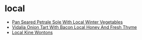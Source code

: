# local

 * [Pan Seared Petrale Sole With Local Winter Vegetables](index/p/pan-seared-petrale-sole-with-local-winter-vegetables-235808.json)
 * [Vidalia Onion Tart With Bacon Local Honey And Fresh Thyme](index/v/vidalia-onion-tart-with-bacon-local-honey-and-fresh-thyme-354950.json)
 * [Local Kine Wontons](index/l/local-kine-wontons.json)

